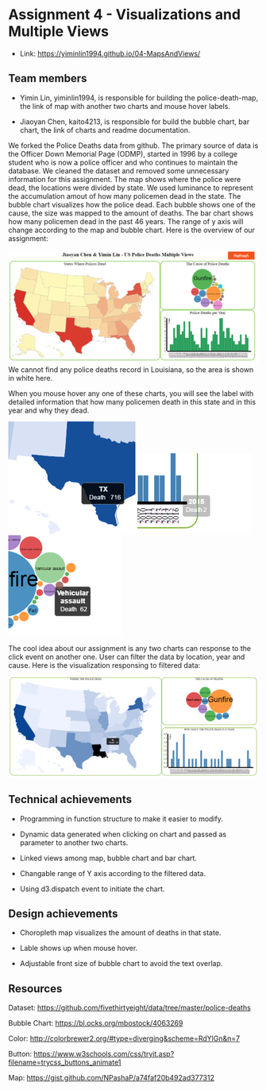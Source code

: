 Assignment 4 - Visualizations and Multiple Views  
===

- Link: https://yiminlin1994.github.io/04-MapsAndViews/

## Team members

- Yimin Lin, yiminlin1994, is responsible for building the police-death-map, the link of map with another two charts and mouse hover labels.

- Jiaoyan Chen, kaito4213, is responsible for build the bubble chart, bar chart, the link of charts and readme documentation.

We forked the Police Deaths data from github. The primary source of data is the Officer Down Memorial Page (ODMP), started in 1996 by a college student who is now a police officer and who continues to maintain the database. We cleaned the dataset and removed some unnecessary information for this assignment.
The map shows where the police were dead, the locations were divided by state. We used luminance to represent the accumulation amout of how many policemen dead in the state.
The bubble chart visualizes how the police dead. Each bubble shows one of the cause, the size was mapped to the amount of deaths.
The bar chart shows how many policemen dead in the past 46 years. The range of y axis will change according to the map and bubble chart.
Here is the overview of our assignment:

![overview](img/overview.PNG)
We cannot find any police deaths record in Louisiana, so the area is shown in white here.

When you mouse hover any one of these charts, you will see the label with detailed information that how many policemen death in this state and in this year and why they dead.

![p1](img/MapLabel.PNG)     ![p2](img/BarLabel.PNG)
![p3](img/BubbleLabel.PNG)

The cool idea about our assignment is any two charts can response to the click event on another one. User can filter the data by location, year and cause. Here is the visualization responsing to filtered data:

![filter](img/filter.PNG)


## Technical achievements

- Programming in function structure to make it easier to modify.

- Dynamic data generated when clicking on chart and passed as parameter to another two charts.

- Linked views among map, bubble chart and bar chart.

- Changable range of Y axis according to the filtered data.

- Using d3.dispatch event to initiate the chart.

## Design achievements

- Choropleth map visualizes the amount of deaths in that state.

- Lable shows up when mouse hover.

- Adjustable front size of bubble chart to avoid the text overlap.

## Resources
Dataset: https://github.com/fivethirtyeight/data/tree/master/police-deaths

Bubble Chart: https://bl.ocks.org/mbostock/4063269

Color: http://colorbrewer2.org/#type=diverging&scheme=RdYlGn&n=7

Button: https://www.w3schools.com/css/tryit.asp?filename=trycss_buttons_animate1

Map: https://gist.github.com/NPashaP/a74faf20b492ad377312

